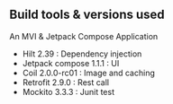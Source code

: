 ## Build tools & versions used
An MVI & Jetpack Compose Application

- Hilt 2.39             : Dependency injection 
- Jetpack compose 1.1.1 : UI
- Coil 2.0.0-rc01       : Image and caching
- Retrofit 2.9.0        : Rest call  
- Mockito 3.3.3         : Junit test